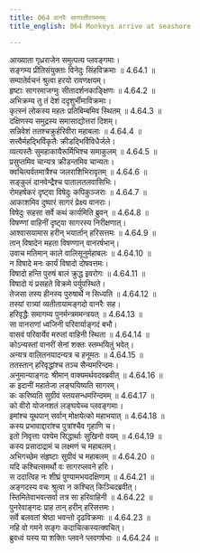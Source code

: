 ```yaml
---
title: 064 वानरैः सागरतीरगमनम्
title_english: 064 Monkeys arrive at seashore

---
```

<div class="audioEmbed"  caption="श्रीराम-हरिसीताराममूर्ति-घनपाठिभ्यां वचनम्" src="https://archive.org/download/Ramayana-recitation-Sriram-harisItArAmamUrti-Ghanapaati-v2/Kanda_4/Kanda_4_KSK-064-Monkeys_arrive_at_seashore.mp3"></div>

  
आख्याता गृध्रराजेन समुत्पत्य प्लवङ्गमाः।  
सङ्गम्य प्रीतिसंयुक्ताः विनेदुः सिंहविक्रमाः ॥ 4.64.1 ॥   
सम्पातेर्वचनं श्रुत्वा हरयो रावणक्षयम्।  
हृष्टाः सागरमाजग्मुः सीतादर्शनकाङ्क्षिणः ॥ 4.64.2 ॥   
अभिक्रम्य तु तं देशं ददृशुर्भीमाविक्रमाः।  
कृत्स्नं लोकस्य महतः प्रतिबिम्बमिव स्थितम् ॥ 4.64.3 ॥   
दक्षिणस्य समुद्रस्य समासाद्योत्तरां दिशम्।  
सन्निवेशं ततश्चक्रुर्हरिवीरा महाबलाः ॥ 4.64.4 ॥   
सत्त्वैर्महद्भिर्विकृतैः क्रीडद्भिर्विविधैर्जले।  
व्यत्यस्तैः सुमहाकायैरूर्मिभिश्च समाकुलम् ॥ 4.64.5 ॥   
प्रसुप्तमिव चान्यत्र क्रीडन्तमिव चान्यतः।  
क्वचित्पर्वतमात्रैश्च जलराशिभिरावृतम् ॥ 4.64.6 ॥   
सङ्कुलं दानवेन्द्रैश्च पातालतलवासिभिः।  
रोमहर्षकरं दृष्ट्वा विषेदुः कपिकुञ्जराः ॥ 4.64.7 ॥   
आकाशमिव दुष्पारं सागरं प्रेक्ष्य वानराः।  
विषेदुः सहसा सर्वे कथं कार्यमिति ब्रुवन् ॥ 4.64.8 ॥   
विषण्णां वाहिनीं दृष्ट्वा सागरस्य निरीक्षणात्।  
आश्वासयामास हरीन् भयार्तान् हरिसत्तमः ॥ 4.64.9 ॥   
तान् विषादेन महता विषण्णान् वानरर्षभान्।  
उवाच मतिमान् काले वालिसूनुर्महाबलः ॥ 4.64.10 ॥   
न विषादे मनः कार्यं विषादो दोषवत्तमः।  
विषादो हन्ति पुरुषं बालं क्रुद्ध इवरोगः ॥ 4.64.11 ॥   
विषादो यं प्रसहते विक्रमे पर्युपस्थिते।  
तेजसा तस्य हीनस्य पुरुषार्थे न सिध्यति ॥ 4.64.12 ॥   
तस्यां रात्र्यां व्यतीतायामङ्गदो वानरैः सह।  
हरिवृद्धैः समागम्य पुनर्मन्त्रममन्त्रयत् ॥ 4.64.13 ॥   
सा वानराणां ध्वजिनी परिवार्याङ्गदं बभौ।  
वासवं परिवार्येव मरुतां वाहिनी स्थिता ॥ 4.64.14 ॥   
कोऽन्यस्तां वानरीं सेनां शक्तः स्तम्भयितुं भवेत्।  
अन्यत्र वालितनयादन्यत्र च हनूमतः ॥ 4.64.15 ॥   
ततस्तान् हरिवृद्धांश्च तञ्च सैन्यमरिन्दमः।  
अनुमान्याङ्गदः श्रीमान् वाक्यमर्थवदवब्रवीत् ॥ 4.64.16 ॥   
क इदानीं महातेजा लङ्घयिष्यति सागरम्।  
कः करिष्यति सुग्रीवं स्तयसन्धमरिन्दमम् ॥ 4.64.17 ॥   
को वीरो योजनशतं लङ्घयेच्च प्लवङ्गमाः।  
इमांश्च यूथपान् सर्वान् मोक्षयेत्को महाभयात् ॥ 4.64.18 ॥   
कस्य प्रभावाद्दारांश्च पुत्रांश्चैव गृहाणि च।  
इतो निवृत्ताः पश्येम सिद्धार्थाः सुखिनो वयम् ॥ 4.64.19 ॥   
कस्य प्रसादाद्रामं च लक्ष्मणं च महाबलम्।  
अभिगच्छेम संहृष्टाः सुग्रीवं च महाबलम् ॥ 4.64.20 ॥   
यदि कश्चित्समर्थो वः सागरप्लवने हरिः।  
स ददात्विह नः शीघ्रं पुण्यामभयदक्षिणाम् ॥ 4.64.21 ॥   
अङ्गदस्य वचः श्रुत्वा न कश्चित् किञ्चिदब्रवीत्।  
स्तिमितेवाभवत्सर्वा तत्र सा हरिवाहिनी ॥ 4.64.22 ॥   
पुनरेवाङ्गदः प्राह तान् हरीन् हरिसत्तमः।  
सर्वे बलवतां श्रेष्ठा भवन्तो दृढविक्रमाः ॥ 4.64.23 ॥   
नहि वो गमने सङ्गः कदाचित्कस्यत्क्वचित्।  
ब्रुवध्वं यस्य या शक्तिः प्लवने प्लवगर्षभाः ॥ 4.64.24 ॥   